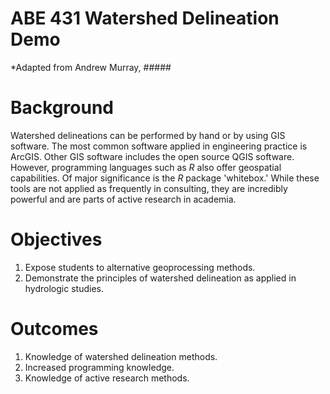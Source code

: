# ABE 431 Watershed Delineation Demo
*Adapted from Andrew Murray, #####

# Background

Watershed delineations can be performed by hand or by using GIS software. The most common software applied in engineering practice is ArcGIS. Other GIS software includes the open source QGIS software. However, programming languages such as *R* also offer geospatial capabilities. Of major significance is the *R* package 'whitebox.' While these tools are not applied as frequently in consulting, they are incredibly powerful and are parts of active research in academia. 

# Objectives

1. Expose students to alternative geoprocessing methods. 
2. Demonstrate the principles of watershed delineation as applied in hydrologic studies. 

# Outcomes

1. Knowledge of watershed delineation methods. 
2. Increased programming knowledge. 
3. Knowledge of active research methods. 
